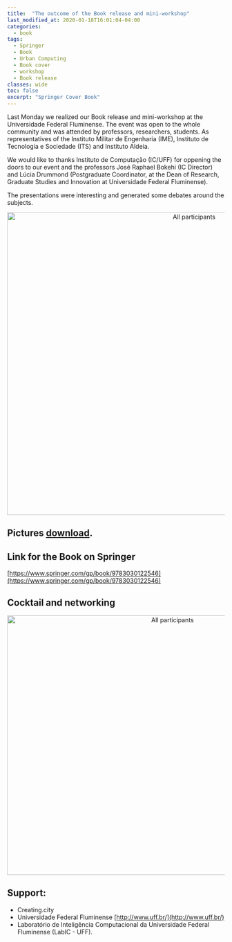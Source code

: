 ```yaml
---
title:  "The outcome of the Book release and mini-workshop"
last_modified_at: 2020-01-18T16:01:04-04:00
categories:
  - book
tags:
  - Springer
  - Book
  - Urban Computing
  - Book cover
  - workshop
  - Book release
classes: wide  
toc: false
excerpt: "Springer Cover Book"
---
```


Last Monday we realized our Book release and mini-workshop at the Universidade Federal Fluminense.
The event was open to the whole community and was attended by professors,  researchers, students.
As representatives of the Instituto Militar de Engenharia (IME),  Instituto de Tecnologia e Sociedade (ITS) and Instituto Aldeia.

We would like to thanks Instituto de Computação (IC/UFF) for oppening the doors to our event and the professors José Raphael Bokehi (IC Director) and Lúcia Drummond (Postgraduate Coordinator, at the Dean of Research, Graduate Studies and Innovation at Universidade Federal Fluminense).

The presentations were interesting and generated some debates around the subjects.



<center>
<img src="/assets/images/2020_02_workshoppictures/todosfinal.jpg" alt="All participants"
	title="All Participants" width="850" height="700" />
</center>



## Pictures [download](https://photos.app.goo.gl/ZcD1HzyBZDvgZWJK7).


## Link for the Book on Springer

[https://www.springer.com/gp/book/9783030122546](https://www.springer.com/gp/book/9783030122546)

## Cocktail and networking

<center>
<img src="/assets/images/2020_02_workshoppictures/Coquetel.jpg" alt="All participants"
	title="All Participants" width="750" height="600" />
</center>


## Support:
- Creating.city
- Universidade Federal Fluminense [http://www.uff.br/](http://www.uff.br/)
- Laboratório de Inteligência Computacional da Universidade Federal Fluminense (LabIC - UFF).
